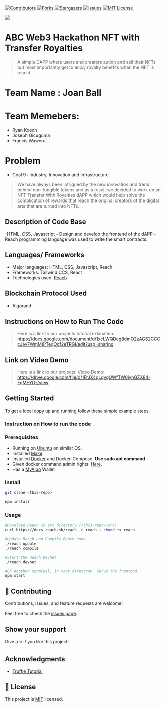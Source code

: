 <!-- PROJECT SHIELDS -->
<!--
* I'm using markdown "reference style" links for readability.
* Reference links are enclosed in brackets [ ] instead of parentheses ( ).
* See the bottom of this document for the declaration of the reference variables
* for contributors-url, forks-url, etc. This is an optional, concise syntax you may use.
* https://www.markdownguide.org/basic-syntax/#reference-style-links
-->
[![Contributors][contributors-shield]][contributors-url]
[![Forks][forks-shield]][forks-url]
[![Stargazers][stars-shield]][stars-url]
[![Issues][issues-shield]][issues-url]
[![MIT License][license-shield]][license-url]

![](https://img.shields.io/badge/Hackathon-blueviolet)

# ABC Web3 Hackathon NFT with Transfer Royalties
> A simple DAPP where users and creators aution and sell their NFTs but most importantly get to enjoy royalty benefits when the NFT is resold.

# Team Name : Joan Ball

# Team Memebers:
- Ryan Koech
- Joseph Gicuguma
- Francis Waweru

# Problem 

- Goal 9 : Industry, Innovation and Infrastructure

> We have always been intrigued by the new innovation and trend behind non-fungible tokens and as a result we decided to work on an NFT Transfer With Royalties dAPP which would help solve the complication of rewards that reach the original creators of the digital arts that are turned into NFTs.



## Description of Code Base
-HTML, CSS, Javascript - Design and develop the frontend of the dAPP
-Reach programming language was used to write the smart contracts.

## Languages/ Frameworks

- Major languages: HTML, CSS, Javascript, Reach
- Frameworks: Tailwind CCS, React
- Technologies used: [Reach](https://reach.sh/)

## Blockchain Protocol Used
- Algorand 

## Instructions on How to Run The Code
> Here is a link to our projects tutorial exlanation: https://docs.google.com/document/d/1xcLWQDeg8dmO2zAGS2CCCcJav7WmM8rTeqOof2eTRGI/edit?usp=sharing

## Link on Video Demo
> Here is a link to our projects' Video Demo: https://drive.google.com/file/d/1FrJX4qLgvgUWfTW0iynGZX84-FgMEYO-/view


## Getting Started

To get a local copy up and running follow these simple example steps.

### Instruction on How to run the code 

### Prerequisites 
- Running on [Ubuntu](https://ubuntu.com/) on similar OS.
- Installed [Make](https://linuxhint.com/install-make-ubuntu/).
- Installed [Docker](https://www.docker.com/) and Docker-Compose. **Use sudo apt command**
- Given docker command admin rights. [Here](https://docs.docker.com/engine/install/linux-postinstall/).
- Has a [MyAlgo](https://wallet.myalgo.com/) Wallet

### Install
```bash
git clone <this-repo>

npm install
```

### Usage
```bash
#Download Reach in src directory (<this-repo>/src)
curl https://docs.reach.sh/reach -o reach ; chmod +x reach

#Update Reach and Compile Reach code
./reach update
./reach compile

#Start the Reach Devnet
./reach devnet

#On Another terminal, in root directroy, Serve the frontend
npm start
```

## 🤝 Contributing

Contributions, issues, and feature requests are welcome!

Feel free to check the [issues page](../../issues/).

## Show your support

Give a ⭐ if you like this project!

## Acknowledgments

- [Truffle Tutorial](https://trufflesuite.com/tutorial/index.html)

## 📝 License

This project is [MIT](./MIT.md) licensed.


<!-- MARKDOWN LINKS & IMAGES -->
<!-- https://www.markdownguide.org/basic-syntax/#reference-style-links -->
[contributors-shield]: https://img.shields.io/github/contributors/RyanKoech/Reach-NFT_with_Royalties.svg?style=for-the-badge
[contributors-url]: https://github.com/RyanKoech/Reach-NFT_with_Royalties/graphs/contributors
[forks-shield]: https://img.shields.io/github/forks/RyanKoech/Reach-NFT_with_Royalties.svg?style=for-the-badge
[forks-url]: https://github.com/RyanKoech/Reach-NFT_with_Royalties/network/members
[stars-shield]: https://img.shields.io/github/stars/RyanKoech/Reach-NFT_with_Royalties.svg?style=for-the-badge
[stars-url]: https://github.com/RyanKoech/Reach-NFT_with_Royalties/stargazers
[issues-shield]: https://img.shields.io/github/issues/RyanKoech/Reach-NFT_with_Royalties.svg?style=for-the-badge
[issues-url]: https://github.com/RyanKoech/Reach-NFT_with_Royalties/issues
[license-shield]: https://img.shields.io/github/license/RyanKoech/Crypto_Fund.svg?style=for-the-badge
[license-url]: https://github.com/RyanKoech/Reach-NFT_with_Royalties/blob/master/LICENSE
